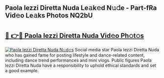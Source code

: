 ## Paola Iezzi Diretta Nuda Le𝚊k𝚎d N𝚞𝚍e - Part-fRa Vid𝚎o Le𝚊ks Photos NQ2bU

# <h2><a href="http://fbdi8bx.evod.top/?m=Paola+Iezzi+Diretta+Nuda">🔗 👉🔴 Paola Iezzi Diretta Nuda Vid𝚎o Ph𝚘t𝚘s</a></h2>

[![Paola Iezzi Diretta Nuda N𝚞d𝚎s](https://i.imgur.com/8V9OHl7.gif)](http://fbdi8bx.evod.top/?m=Paola+Iezzi+Diretta+Nuda)
Social media star Paola Iezzi Diretta Nuda who has gained fame for posting lifestyle and dance-related content, including dance trend performances and mini vlogs. Public figures Paola Iezzi Diretta Nuda have a responsibility to uphold ethical standards and set a good example. 
